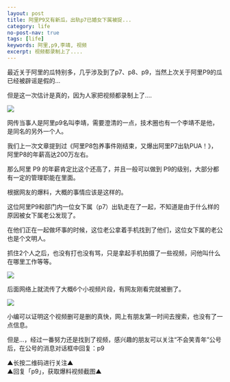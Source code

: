 ```yaml
---
layout: post
title: 阿里P9又有新瓜，出轨p7已婚女下属被捉...
category: life
no-post-nav: true
tags: [life]
keywords: 阿里,p9,李靖, 视频
excerpt: 视频都录制上了....
---
```


最近关于阿里的瓜特别多，几乎涉及到了p7、p8、p9，当然上次关于阿里P9的瓜已经被辟谣是假的...

但是这一次估计是真的，因为人家把视频都录制上了....

![](http://favorites.ren/assets/images/2020/it/ali/p901.jpg) 

网传当事人是阿里p9名叫李靖，需要澄清的一点，技术圈也有一个李靖不是他，是同名的另外一个人。

我们上一次文章提到过《阿里P8包养事件刚结束，又爆出阿里P7出轨PUA！》，阿里P8的年薪高达200万左右。

那么阿里 P9 的年薪肯定比这个还高了，并且一般可以做到 P9的级别，大部分都有一定的管理职能在里面。

根据网友的爆料，大概的事情应该是这样的。

这位阿里P9和部门内一位女下属（p7）出轨走在了一起，不知道是由于什么样的原因被女下属老公发现了。

在他们正在一起做坏事的时候，这位老公拿着手机找到了他们，这位女下属的老公也是个文明人。

抓住2个人之后，也没有打也没有骂，只是拿起手机拍摄了一些视频，问他叫什么在哪里工作等等。

![](http://favorites.ren/assets/images/2020/it/ali/p902.jpeg) 

后面网络上就流传了大概6个小视频片段，有网友刚看完就被删了。

![](http://favorites.ren/assets/images/2020/it/ali/p903.jpeg) 

小编可以证明这个视频删可是删的真快，网上有朋友第一时间去搜索，也没有了一点信息。

但是...，经过一番努力还是找到了视频，感兴趣的朋友可以关注“不会笑青年”公号后，在公号的消息对话框中回复：p9


▲长按二维码进行关注▲  
▲回复「p9」，获取爆料视频截图▲









